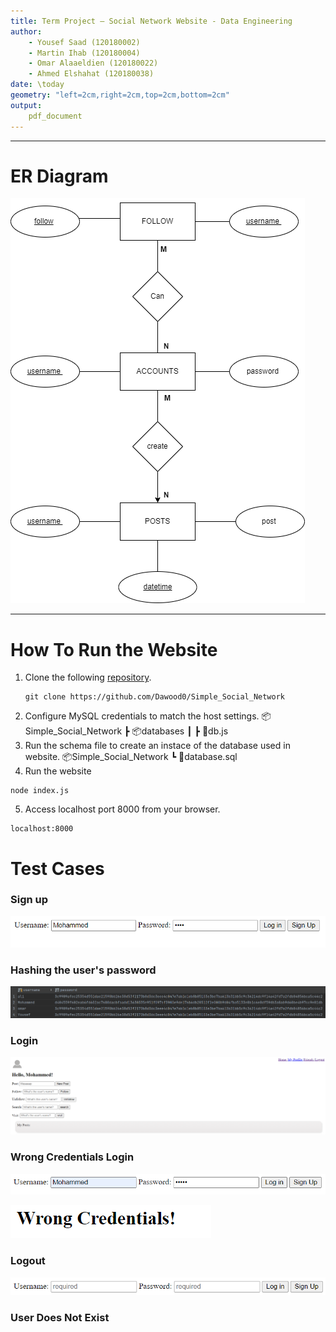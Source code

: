 ```yaml
---
title: Term Project – Social Network Website - Data Engineering
author: 
    - Yousef Saad (120180002) 
    - Martin Ihab (120180004)
    - Omar Alaaeldien (120180022)
    - Ahmed Elshahat (120180038)
date: \today
geometry: "left=2cm,right=2cm,top=2cm,bottom=2cm"
output:
    pdf_document
---
```

---

# ER Diagram

![ER Diagram](er.png)

---
# How To Run the Website

1. Clone the following [repository](https://github.com/Dawood0/Simple_Social_Network).
   ```
   git clone https://github.com/Dawood0/Simple_Social_Network
   ```
2. Configure MySQL credentials to match the host settings.
📦Simple_Social_Network
 ┣ 📦databases
 ┃ ┣ 📜db.js
3. Run the schema file to create an instace of the database used in website.
   📦Simple_Social_Network
 ┗ 📜database.sql
4. Run the website
 ```
 node index.js
 ```
5. Access localhost port 8000 from your browser.
 ```
 localhost:8000
 ```

# Test Cases

### Sign up

![A new user is created](signup.png)

### Hashing the user's password

![Upon Sign up password is hashed using SHA-512, when loging in password is hashed and compared to the database hash](account.png)

### Login

![Login with the created user](login.png)

### Wrong Credentials Login


![Wrong user's credentials](wrong1.png)

![Wrong user's credentials response](wrong2.png)



### Logout

![Logout and redirect to sign in page](logout.png)

### User Does Not Exist

